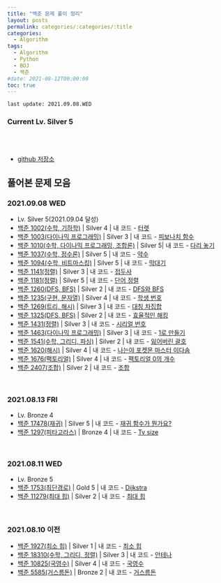 ```yaml
---
title: "백준 문제 풀이 정리"
layout: posts
permalink: categories/:categories/:title
categories:
  - Algorithm
tags:
  - Algorithm
  - Python
  - BOJ
  - 백준
#date: 2021-08-12T00:00:00
toc: true
---
```


`last update: 2021.09.08.WED` 
### Current Lv. Silver 5

<br><br>

* [github 저장소](https://github.com/highballl/BOJ)

## 풀어본 문제 모음  

### 2021.09.08 WED
* Lv. Silver 5(2021.09.04 달성)
* [백준 1002(수학, 기하학)](https://www.acmicpc.net/problem/1002) | Silver 4 | 내 코드 - [터렛](/categories/algorithm/1002-turret)
* [백준 1003(다이나믹 프로그래밍)](https://www.acmicpc.net/problem/1003) | Silver 3 | 내 코드 - [피보나치 함수](/categories/algorithm/1003-fibonacci-func)
* [백준 1010(수학, 다이나믹 프로그래밍, 조합론)](https://www.acmicpc.net/problem/1010) | Silver 5| 내 코드 - [다리 놓기](/categories/algorithm/1010-bridge)
* [백준 1037(수학, 정수론)](https://www.acmicpc.net/problem/1037) | Silver 5 | 내 코드 - [약수](/categories/algorithm/1037-divisor)
* [백준 1094(수학, 비트마스킹)](https://www.acmicpc.net/problem/1094) | Silver 5 | 내 코드 - [막대기](/categories/algorithm/1094-stick)
* [백준 1141(정렬)](https://www.acmicpc.net/problem/1141) | Silver 3 | 내 코드 - [접두사](/categories/algorithm/1141-prefix)
* [백준 1181(정렬)](https://www.acmicpc.net/problem/1181) | Silver 5 | 내 코드 - [단어 정렬](/categories/algorithm/1181-wort-word)
* [백준 1260(DFS, BFS)](https://www.acmicpc.net/problem/1260) | Silver 2 | 내 코드 - [DFS와 BFS](/categories/algorithm/1260-DFS-BFS)
* [백준 1235(구현, 문자열)](https://www.acmicpc.net/problem/1235) | Silver 4 | 내 코드 - [학생 번호](/categories/algorithm/1235-student-num)
* [백준 1269(트리, 해시)](https://www.acmicpc.net/problem/1269) | Silver 3 | 내 코드 - [대칭 차집합](/categories/algorithm/1269-symmetric-difference)
* [백준 1325(DFS, BFS)](https://www.acmicpc.net/problem/1325) | Silver 2 | 내 코드 - [효율적인 해킹](/categories/algorithm/1325-effective-hacking)
* [백준 1431(정렬)](https://www.acmicpc.net/problem/1431) | Silver 3 | 내 코드 - [시리얼 번호](/categories/algorithm/1431-serial-number)
* [백준 1463(다이나믹 프로그래밍)](https://www.acmicpc.net/problem/1463) | Silver 3 | 내 코드 - [1로 만들기](/categories/algorithm/1463-make-one)
* [백준 1541(수학, 그리디, 파싱)](https://www.acmicpc.net/problem/1541) | Silver 2 | 내 코드 - [잃어버린 괄호](/categories/algorithm/1541-lost-bracket)
* [백준 1620(해시)](https://www.acmicpc.net/problem/1620) | Silver 4 | 내 코드 - [나는야 포켓몬 마스터 이다솜](/categories/algorithm/1620-pokemon-master)
* [백준 1676(팩토리얼)](https://www.acmicpc.net/problem/1676) | Silver 4 | 내 코드 - [팩토리얼 0의 개수](/categories/algorithm/1676-the-number-of-factorial0)
* [백준 2407(조합)](https://www.acmicpc.net/problem/2407) | Silver 2 | 내 코드 - [조합](/categories/algorithm/2407-combination)



<br>

### 2021.08.13 FRI
* Lv. Bronze 4 
* [백준 17478(재귀)](https://www.acmicpc.net/problem/17478) | Silver 5 | 내 코드 - [재귀 함수가 뭔가요?](/categories/algorithm/17478-what-is-recursion)
* [백준 1297(피타고라스)](https://www.acmicpc.net/problem/1297) | Bronze 4 | 내 코드 - [Tv size](/categories/algorithm/1297-TV-size)

<br>


### 2021.08.11 WED
* Lv. Bronze 5
* [백준 1753(최단경로)](https://www.acmicpc.net/problem/1753) | Gold 5 | 내 코드 - [Dijkstra](/categories/algorithm/1753-dijkstra)
* [백준 11279(최대 힙)](https://www.acmicpc.net/problem/11279) | Silver 2 | 내 코드 - [최대 힙](/categories/algorithm/11279-max_heap)

<br>

### 2021.08.10 이전  
* [백준 1927(최소 힙)](https://www.acmicpc.net/problem/1927) | Silver 1 | 내 코드 - [최소 힙](/categories/algorithm/1927-min_heap)
* [백준 18310(수학, 그리디, 정렬)](https://www.acmicpc.net/problem/18310) | Silver 3 | 내 코드 - [안테나](/categories/algorithm/18310-antenna)
* [백준 10825(국영수)](https://www.acmicpc.net/problem/10825) | Silver 4 | 내 코드 - [국영수](/categories/algorithm/10825-korengmath)
* [백준 5585(거스름돈)](https://www.acmicpc.net/problem/5585) | Bronze 2 | 내 코드 - [거스름돈](/categories/algorithm/5585-change)